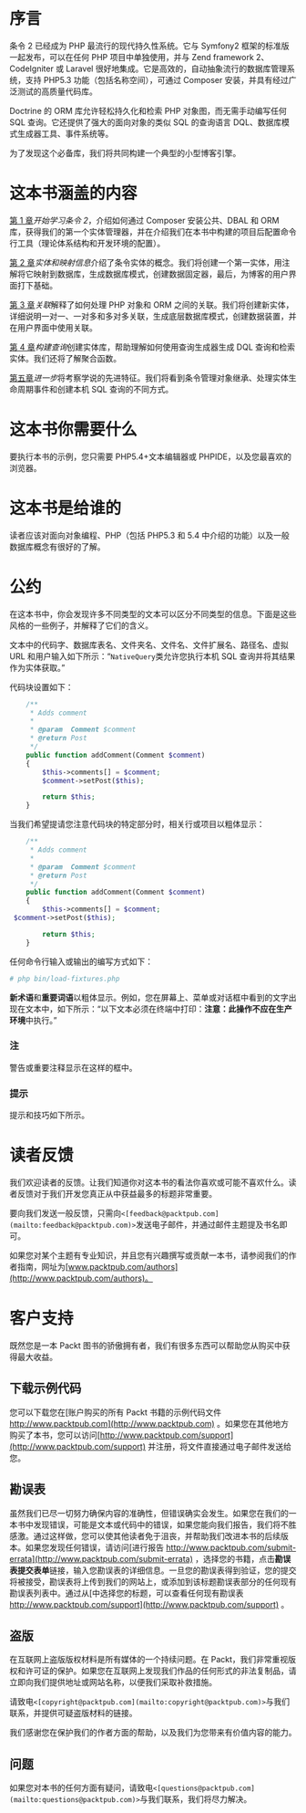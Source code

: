 # 序言

条令 2 已经成为 PHP 最流行的现代持久性系统。它与 Symfony2 框架的标准版一起发布，可以在任何 PHP 项目中单独使用，并与 Zend framework 2、CodeIgniter 或 Laravel 很好地集成。它是高效的，自动抽象流行的数据库管理系统，支持 PHP5.3 功能（包括名称空间），可通过 Composer 安装，并具有经过广泛测试的高质量代码库。

Doctrine 的 ORM 库允许轻松持久化和检索 PHP 对象图，而无需手动编写任何 SQL 查询。它还提供了强大的面向对象的类似 SQL 的查询语言 DQL、数据库模式生成器工具、事件系统等。

为了发现这个必备库，我们将共同构建一个典型的小型博客引擎。

# 这本书涵盖的内容

[第 1 章](1.html "Chapter 1. Getting Started with Doctrine 2")*开始学习条令 2*，介绍如何通过 Composer 安装公共、DBAL 和 ORM 库，获得我们的第一个实体管理器，并在介绍我们在本书中构建的项目后配置命令行工具（理论体系结构和开发环境的配置）。

[第 2 章](2.html "Chapter 2. Entities and Mapping Information")*实体和映射信息*介绍了条令实体的概念。我们将创建一个第一实体，用注解将它映射到数据库，生成数据库模式，创建数据固定器，最后，为博客的用户界面打下基础。

[第 3 章](3.html "Chapter 3. Associations")*关联*解释了如何处理 PHP 对象和 ORM 之间的关联。我们将创建新实体，详细说明一对一、一对多和多对多关联，生成底层数据库模式，创建数据装置，并在用户界面中使用关联。

[第 4 章](4.html "Chapter 4. Building Queries")*构建查询*创建实体库，帮助理解如何使用查询生成器生成 DQL 查询和检索实体。我们还将了解聚合函数。

[第五章](5.html "Chapter 5. Going Further")*进一步*将考察学说的先进特征。我们将看到条令管理对象继承、处理实体生命周期事件和创建本机 SQL 查询的不同方式。

# 这本书你需要什么

要执行本书的示例，您只需要 PHP5.4+文本编辑器或 PHPIDE，以及您最喜欢的浏览器。

# 这本书是给谁的

读者应该对面向对象编程、PHP（包括 PHP5.3 和 5.4 中介绍的功能）以及一般数据库概念有很好的了解。

# 公约

在这本书中，你会发现许多不同类型的文本可以区分不同类型的信息。下面是这些风格的一些例子，并解释了它们的含义。

文本中的代码字、数据库表名、文件夹名、文件名、文件扩展名、路径名、虚拟 URL 和用户输入如下所示：“`NativeQuery`类允许您执行本机 SQL 查询并将其结果作为实体获取。”

代码块设置如下：

```php
    /**
     * Adds comment
     *
     * @param  Comment $comment
     * @return Post
     */
    public function addComment(Comment $comment)
    {
        $this->comments[] = $comment;
        $comment->setPost($this);

        return $this;
    }
```

当我们希望提请您注意代码块的特定部分时，相关行或项目以粗体显示：

```php
    /**
     * Adds comment
     *
     * @param  Comment $comment
     * @return Post
     */
    public function addComment(Comment $comment)
    {
        $this->comments[] = $comment;
 $comment->setPost($this);

        return $this;
    }
```

任何命令行输入或输出的编写方式如下：

```php
# php bin/load-fixtures.php

```

**新术语**和**重要词语**以粗体显示。例如，您在屏幕上、菜单或对话框中看到的文字出现在文本中，如下所示：“以下文本必须在终端中打印：**注意：此操作不应在生产环境**中执行。”

### 注

警告或重要注释显示在这样的框中。

### 提示

提示和技巧如下所示。

# 读者反馈

我们欢迎读者的反馈。让我们知道你对这本书的看法你喜欢或可能不喜欢什么。读者反馈对于我们开发您真正从中获益最多的标题非常重要。

要向我们发送一般反馈，只需向`<[feedback@packtpub.com](mailto:feedback@packtpub.com)>`发送电子邮件，并通过邮件主题提及书名即可。

如果您对某个主题有专业知识，并且您有兴趣撰写或贡献一本书，请参阅我们的作者指南，网址为[www.packtpub.com/authors](http://www.packtpub.com/authors)。

# 客户支持

既然您是一本 Packt 图书的骄傲拥有者，我们有很多东西可以帮助您从购买中获得最大收益。

## 下载示例代码

您可以下载您在[账户购买的所有 Packt 书籍的示例代码文件 http://www.packtpub.com](http://www.packtpub.com) 。如果您在其他地方购买了本书，您可以访问[http://www.packtpub.com/support](http://www.packtpub.com/support) 并注册，将文件直接通过电子邮件发送给您。

## 勘误表

虽然我们已尽一切努力确保内容的准确性，但错误确实会发生。如果您在我们的一本书中发现错误，可能是文本或代码中的错误，如果您能向我们报告，我们将不胜感激。通过这样做，您可以使其他读者免于沮丧，并帮助我们改进本书的后续版本。如果您发现任何错误，请访问[进行报告 http://www.packtpub.com/submit-errata](http://www.packtpub.com/submit-errata) ，选择您的书籍，点击**勘误表****提交****表单**链接，输入您勘误表的详细信息。一旦您的勘误表得到验证，您的提交将被接受，勘误表将上传到我们的网站上，或添加到该标题勘误表部分的任何现有勘误表列表中。通过从[中选择您的标题，可以查看任何现有勘误表 http://www.packtpub.com/support](http://www.packtpub.com/support) 。

## 盗版

在互联网上盗版版权材料是所有媒体的一个持续问题。在 Packt，我们非常重视版权和许可证的保护。如果您在互联网上发现我们作品的任何形式的非法复制品，请立即向我们提供地址或网站名称，以便我们采取补救措施。

请致电`<[copyright@packtpub.com](mailto:copyright@packtpub.com)>`与我们联系，并提供可疑盗版材料的链接。

我们感谢您在保护我们的作者方面的帮助，以及我们为您带来有价值内容的能力。

## 问题

如果您对本书的任何方面有疑问，请致电`<[questions@packtpub.com](mailto:questions@packtpub.com)>`与我们联系，我们将尽力解决。